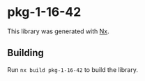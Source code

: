 # pkg-1-16-42

This library was generated with [Nx](https://nx.dev).

## Building

Run `nx build pkg-1-16-42` to build the library.
